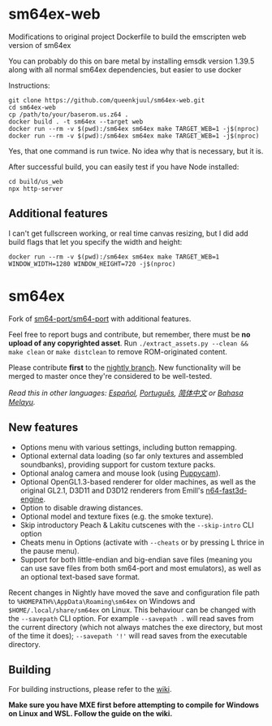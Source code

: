 # sm64ex-web

Modifications to original project Dockerfile to build the emscripten web version of sm64ex

You can probably do this on bare metal by installing emsdk version 1.39.5 along with all normal sm64ex dependencies, but easier to use docker

Instructions:

```
git clone https://github.com/queenkjuul/sm64ex-web.git
cd sm64ex-web
cp /path/to/your/baserom.us.z64 .
docker build . -t sm64ex --target web
docker run --rm -v $(pwd):/sm64ex sm64ex make TARGET_WEB=1 -j$(nproc)
docker run --rm -v $(pwd):/sm64ex sm64ex make TARGET_WEB=1 -j$(nproc)
```

Yes, that one command is run twice. No idea why that is necessary, but it is.

After successful build, you can easily test if you have Node installed:

```
cd build/us_web
npx http-server
```

## Additional features

I can't get fullscreen working, or real time canvas resizing, but I did add build flags that let you specify the width and height:

```
docker run --rm -v $(pwd):/sm64ex sm64ex make TARGET_WEB=1 WINDOW_WIDTH=1280 WINDOW_HEIGHT=720 -j$(nproc)
```

# sm64ex
Fork of [sm64-port/sm64-port](https://github.com/sm64-port/sm64-port) with additional features. 

Feel free to report bugs and contribute, but remember, there must be **no upload of any copyrighted asset**. 
Run `./extract_assets.py --clean && make clean` or `make distclean` to remove ROM-originated content.

Please contribute **first** to the [nightly branch](https://github.com/sm64pc/sm64ex/tree/nightly/). New functionality will be merged to master once they're considered to be well-tested.

*Read this in other languages: [Español](README_es_ES.md), [Português](README_pt_BR.md), [简体中文](README_zh_CN.md) or [Bahasa Melayu](README_ms_MY.md).*

## New features

 * Options menu with various settings, including button remapping.
 * Optional external data loading (so far only textures and assembled soundbanks), providing support for custom texture packs.
 * Optional analog camera and mouse look (using [Puppycam](https://github.com/FazanaJ/puppycam)).
 * Optional OpenGL1.3-based renderer for older machines, as well as the original GL2.1, D3D11 and D3D12 renderers from Emill's [n64-fast3d-engine](https://github.com/Emill/n64-fast3d-engine/).
 * Option to disable drawing distances.
 * Optional model and texture fixes (e.g. the smoke texture).
 * Skip introductory Peach & Lakitu cutscenes with the `--skip-intro` CLI option
 * Cheats menu in Options (activate with `--cheats` or by pressing L thrice in the pause menu).
 * Support for both little-endian and big-endian save files (meaning you can use save files from both sm64-port and most emulators), as well as an optional text-based save format.

Recent changes in Nightly have moved the save and configuration file path to `%HOMEPATH%\AppData\Roaming\sm64ex` on Windows and `$HOME/.local/share/sm64ex` on Linux. This behaviour can be changed with the `--savepath` CLI option.
For example `--savepath .` will read saves from the current directory (which not always matches the exe directory, but most of the time it does);
   `--savepath '!'` will read saves from the executable directory.

## Building
For building instructions, please refer to the [wiki](https://github.com/sm64pc/sm64ex/wiki).

**Make sure you have MXE first before attempting to compile for Windows on Linux and WSL. Follow the guide on the wiki.**
